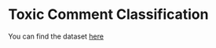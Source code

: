 # Toxic Comment Classification

You can find the dataset [here](https://drive.google.com/drive/folders/1PFwqJY0l67dm2OXf3Vj-tEoXSkGAwn0v?usp=share_link)
